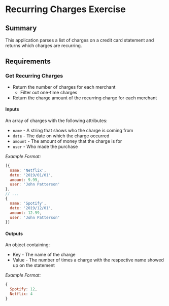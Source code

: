 # Recurring Charges Exercise

## Summary
This application parses a list of charges on a credit card statement and returns which charges are recurring.

## Requirements
### Get Recurring Charges
* Return the number of charges for each merchant
  * Filter out one-time charges
* Return the charge amount of the recurring charge for each merchant

#### Inputs
An array of charges with the following attributes:
* `name` - A string that shows who the charge is coming from
* `date` - The date on which the charge occurred
* `amount` - The amount of money that the charge is for
* `user` - Who made the purchase

*Example Format:*
```javascript
[{
  name: 'Netflix',
  date: '2019/01/01',
  amount: 9.99,
  user: 'John Patterson'
},
// ...
{
  name: 'Spotify',
  date: '2019/12/01',
  amount: 12.99,
  user: 'John Patterson'
}]
```

#### Outputs
An object containing:
* Key - The name of the charge
* Value - The number of times a charge with the respective name showed up on the statement

*Example Format:*
```javascript
{
  Spotify: 12,
  Netflix: 4
}
```
